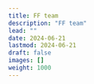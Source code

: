 ```yaml
---
title: FF team
description: "FF team"
lead: ""
date: 2024-06-21
lastmod: 2024-06-21
draft: false
images: []
weight: 1000
---
```

